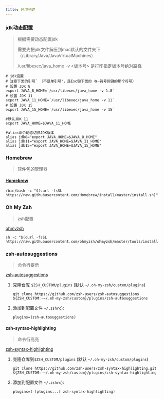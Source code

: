 ```yaml
---
title: 环境搭建
---
```


### jdk动态配置

> 根据需要动态配置jdk
>
> 需要先把jdk文件解压到mac默认的文件夹下（/Library/Java/JavaVirtualMachines）
>
> /usr/libexec/java_home -v <版本号> 是打印指定版本号绝对路径



```
# jdk设置
# 注意下面的引号` （不是单引号'，是Esc键下面的 与~符号同键的那个符号）  
# 设置 JDK 8  
export JAVA_8_HOME=`/usr/libexec/java_home -v 1.8`  
# 设置 JDK 11 
export JAVA_11_HOME=`/usr/libexec/java_home -v 11`
# 设置 JDK 15 
export JAVA_15_HOME=`/usr/libexec/java_home -v 15`

#默认JDK 11  
export JAVA_HOME=$JAVA_11_HOME  
  
#alias命令动态切换JDK版本  
alias jdk8="export JAVA_HOME=$JAVA_8_HOME"  
alias jdk11="export JAVA_HOME=$JAVA_11_HOME"
alias jdk15="export JAVA_HOME=$JAVA_15_HOME"
```



### Homebrew

> 软件包的管理器

#### [Homebrew](https://brew.sh/)

```
/bin/bash -c "$(curl -fsSL https://raw.githubusercontent.com/Homebrew/install/master/install.sh)"
```

### Oh My Zsh

> zsh配置

[ohmyzsh](https://github.com/ohmyzsh/ohmyzsh)

```
sh -c "$(curl -fsSL https://raw.githubusercontent.com/ohmyzsh/ohmyzsh/master/tools/install.sh)"
```

### zsh-autosuggestions

> 命令行提示

[zsh-autosuggestions](https://github.com/void-linux/void-packages/blob/master/srcpkgs/zsh-autosuggestions/template)

1. 克隆仓库 `$ZSH_CUSTOM/plugins` (默认 `~/.oh-my-zsh/custom/plugins`)

   ```
   git clone https://github.com/zsh-users/zsh-autosuggestions ${ZSH_CUSTOM:-~/.oh-my-zsh/custom}/plugins/zsh-autosuggestions
   ```

2. 添加到配置文件 `~/.zshrc`):

   ```
   plugins=(zsh-autosuggestions)
   ```

#### zsh-syntax-highlighting

> 命令行高亮

[zsh-syntax-highlighting](https://github.com/zsh-users/zsh-syntax-highlighting)

1. 克隆仓库到`$ZSH_CUSTOM/plugins` (默认 `~/.oh-my-zsh/custom/plugins`)

   ```
   git clone https://github.com/zsh-users/zsh-syntax-highlighting.git ${ZSH_CUSTOM:-~/.oh-my-zsh/custom}/plugins/zsh-syntax-highlighting
   ```

2. 添加到配置文件 `~/.zshrc`):

   ```
   plugins=( [plugins...] zsh-syntax-highlighting)
   ```

